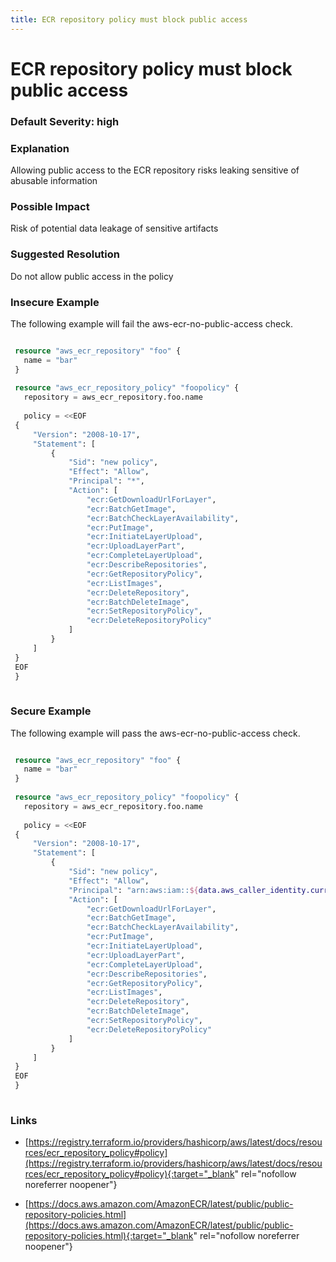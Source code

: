 ```yaml
---
title: ECR repository policy must block public access
---
```


# ECR repository policy must block public access

### Default Severity: <span class="severity high">high</span>

### Explanation

Allowing public access to the ECR repository risks leaking sensitive of abusable information

### Possible Impact
Risk of potential data leakage of sensitive artifacts

### Suggested Resolution
Do not allow public access in the policy


### Insecure Example

The following example will fail the aws-ecr-no-public-access check.
```terraform

 resource "aws_ecr_repository" "foo" {
   name = "bar"
 }
 
 resource "aws_ecr_repository_policy" "foopolicy" {
   repository = aws_ecr_repository.foo.name
 
   policy = <<EOF
 {
     "Version": "2008-10-17",
     "Statement": [
         {
             "Sid": "new policy",
             "Effect": "Allow",
             "Principal": "*",
             "Action": [
                 "ecr:GetDownloadUrlForLayer",
                 "ecr:BatchGetImage",
                 "ecr:BatchCheckLayerAvailability",
                 "ecr:PutImage",
                 "ecr:InitiateLayerUpload",
                 "ecr:UploadLayerPart",
                 "ecr:CompleteLayerUpload",
                 "ecr:DescribeRepositories",
                 "ecr:GetRepositoryPolicy",
                 "ecr:ListImages",
                 "ecr:DeleteRepository",
                 "ecr:BatchDeleteImage",
                 "ecr:SetRepositoryPolicy",
                 "ecr:DeleteRepositoryPolicy"
             ]
         }
     ]
 }
 EOF
 }
 
```



### Secure Example

The following example will pass the aws-ecr-no-public-access check.
```terraform

 resource "aws_ecr_repository" "foo" {
   name = "bar"
 }
 
 resource "aws_ecr_repository_policy" "foopolicy" {
   repository = aws_ecr_repository.foo.name
 
   policy = <<EOF
 {
     "Version": "2008-10-17",
     "Statement": [
         {
             "Sid": "new policy",
             "Effect": "Allow",
             "Principal": "arn:aws:iam::${data.aws_caller_identity.current.account_id}:root",
             "Action": [
                 "ecr:GetDownloadUrlForLayer",
                 "ecr:BatchGetImage",
                 "ecr:BatchCheckLayerAvailability",
                 "ecr:PutImage",
                 "ecr:InitiateLayerUpload",
                 "ecr:UploadLayerPart",
                 "ecr:CompleteLayerUpload",
                 "ecr:DescribeRepositories",
                 "ecr:GetRepositoryPolicy",
                 "ecr:ListImages",
                 "ecr:DeleteRepository",
                 "ecr:BatchDeleteImage",
                 "ecr:SetRepositoryPolicy",
                 "ecr:DeleteRepositoryPolicy"
             ]
         }
     ]
 }
 EOF
 }
 
```



### Links


- [https://registry.terraform.io/providers/hashicorp/aws/latest/docs/resources/ecr_repository_policy#policy](https://registry.terraform.io/providers/hashicorp/aws/latest/docs/resources/ecr_repository_policy#policy){:target="_blank" rel="nofollow noreferrer noopener"}

- [https://docs.aws.amazon.com/AmazonECR/latest/public/public-repository-policies.html](https://docs.aws.amazon.com/AmazonECR/latest/public/public-repository-policies.html){:target="_blank" rel="nofollow noreferrer noopener"}




